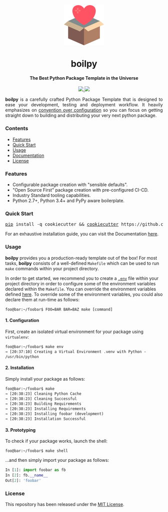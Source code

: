 <!-- HEADER -->
<div align="center">
    <img src=".github/assets/logo.png" height="128"> 
    <h1>
        boilpy
    </h1>
    <h4>The Best Python Package Template in the Universe</h4>
</div>

<!-- BADGES -->
<p align="center">
	<a href="https://saythanks.io/to/achillesrasquinha">
		<img src="https://img.shields.io/badge/Say%20Thanks-🦉-1EAEDB.svg?style=flat-square">
	</a>
	<a href="https://paypal.me/achillesrasquinha">
		<img src="https://img.shields.io/badge/donate-💵-f44336.svg?style=flat-square">
	</a>
</p>

<div align="justify">
	<b>boilpy</b> is a carefully crafted Python Package Template that is designed to ease your development, testing and deployment workflow. It heavily emphasizes on <a href="https://en.wikipedia.org/wiki/Convention_over_configuration" target="_blank">convention over configuration</a> so you can focus on getting straight down to building and distributing your very next python package.
</div>

### Contents

* [Features](#features)
* [Quick Start](#quick-start)
* [Usage](#usage)
* [Documentation](docs)
* [License](#license)

### Features

* Configurable package creation with "sensible defaults".
* "Open Source First" package creation with pre-configured CI-CD.
* Industry Standard tooling capabilities.
* Python 2.7+, Python 3.4+ and PyPy aware boilerplate.

### Quick Start

<div align="center">
	<pre><a href="https://github.com/pypa/pip" target="_blank">pip</a> install -q cookiecutter && <a href="https://github.com/audreyr/cookiecutter" target="_blank">cookiecutter</a> https://github.com/achillesrasquinha/boilpy</pre>
</div>

For an exhaustive installation guide, you can visit the Documentation [here](docs/installation.md).

### Usage

**boilpy** provides you a production-ready template out of the box! For most tasks, **boilpy** consists of a well-defined `Makefile` which can be used to run `make` commands within your project directory.

In order to get started, we recommend you to create a [`.env`](https://12factor.net/config) file within your project directory in order to configure some of the environment variables declared within the `Makefile`. You can override the environment variables defined [here](docs/index.md#environment-variables). To override some of the environment variables, you could also declare them at run-time as follows:

```console
foo@bar:~/foobar$ FOO=BAR BAR=BAZ make [command]
```

#### 1. Configuration

First, create an isolated virtual environment for your package using `virtualenv`:

```console
foo@bar:~/foobar$ make env
→ [20:37:10] Creating a Virtual Environment .venv with Python - /usr/bin/python
```

#### 2. Installation

Simply install your package as follows:

```console
foo@bar:~/foobar$ make
→ [20:38:23] Cleaning Python Cache
→ [20:38:23] Cleaning Successful
→ [20:38:23] Building Requirements
→ [20:38:23] Installing Requirements
→ [20:38:23] Installing foobar (development)
→ [20:38:23] Installation Successful
```

#### 3. Prototyping

To check if your package works, launch the shell:

```console
foo@bar:~/foobar$ make shell
```

...and then simply import your package as follows:

```python
In [1]: import foobar as fb
In [2]: fb.__name__
Out[2]: 'foobar'
```

### License

This repository has been released under the [MIT License](LICENSE).